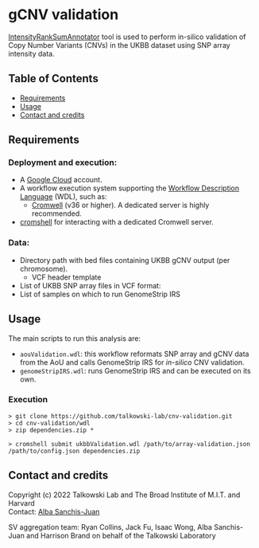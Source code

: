 # gCNV validation

[IntensityRankSumAnnotator](http://software.broadinstitute.org/software/genomestrip/org_broadinstitute_sv_annotation_IntensityRankSumAnnotator.html) tool is used to perform in-silico validation of Copy Number Variants (CNVs) in the UKBB dataset using SNP array intensity data.

## Table of Contents
* [Requirements](#requirements)
* [Usage](#usage)
* [Contact and credits](#contact)

## <a name="requirements">Requirements</a>
### Deployment and execution:
* A [Google Cloud](https://cloud.google.com/) account.
* A workflow execution system supporting the [Workflow Description Language](https://openwdl.org/) (WDL), such as:
  * [Cromwell](https://github.com/broadinstitute/cromwell) (v36 or higher). A dedicated server is highly recommended.
* [cromshell](https://github.com/broadinstitute/cromshell) for interacting with a dedicated Cromwell server.

### Data:
* Directory path with bed files containing UKBB gCNV output (per chromosome).
  * VCF header template
* List of UKBB SNP array files in VCF format: 
* List of samples on which to run GenomeStrip IRS

## <a name="usage">Usage</a>
The main scripts to run this analysis are:
* `aouValidation.wdl`: this workflow reformats SNP array and gCNV data from the AoU and calls GenomeStrip IRS for <i>in-silico</i> CNV validation.   
* `genomeStripIRS.wdl`: runs GenomeStrip IRS and can be executed on its own. 

### Execution

```
> git clone https://github.com/talkowski-lab/cnv-validation.git
> cd cnv-validation/wdl
> zip dependencies.zip *

> cromshell submit ukbbValidation.wdl /path/to/array-validation.json /path/to/config.json dependencies.zip
```

## <a name="contact">Contact and credits</a>

Copyright (c) 2022 Talkowski Lab and The Broad Institute of M.I.T. and Harvard  
Contact: [Alba Sanchis-Juan](mailto:asanchis-juan@mgh.harvard.edu)

SV aggregation team: Ryan Collins, Jack Fu, Isaac Wong, Alba Sanchis-Juan and Harrison Brand on behalf of the Talkowski Laboratory
